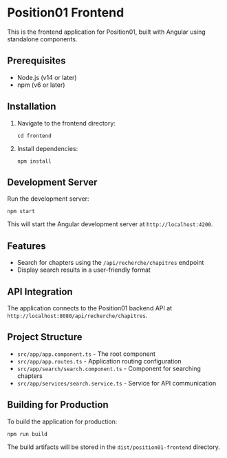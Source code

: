 # Position01 Frontend

This is the frontend application for Position01, built with Angular using standalone components.

## Prerequisites

- Node.js (v14 or later)
- npm (v6 or later)

## Installation

1. Navigate to the frontend directory:
   ```
   cd frontend
   ```

2. Install dependencies:
   ```
   npm install
   ```

## Development Server

Run the development server:
```
npm start
```

This will start the Angular development server at `http://localhost:4200`.

## Features

- Search for chapters using the `/api/recherche/chapitres` endpoint
- Display search results in a user-friendly format

## API Integration

The application connects to the Position01 backend API at `http://localhost:8080/api/recherche/chapitres`.

## Project Structure

- `src/app/app.component.ts` - The root component
- `src/app/app.routes.ts` - Application routing configuration
- `src/app/search/search.component.ts` - Component for searching chapters
- `src/app/services/search.service.ts` - Service for API communication

## Building for Production

To build the application for production:
```
npm run build
```

The build artifacts will be stored in the `dist/position01-frontend` directory.